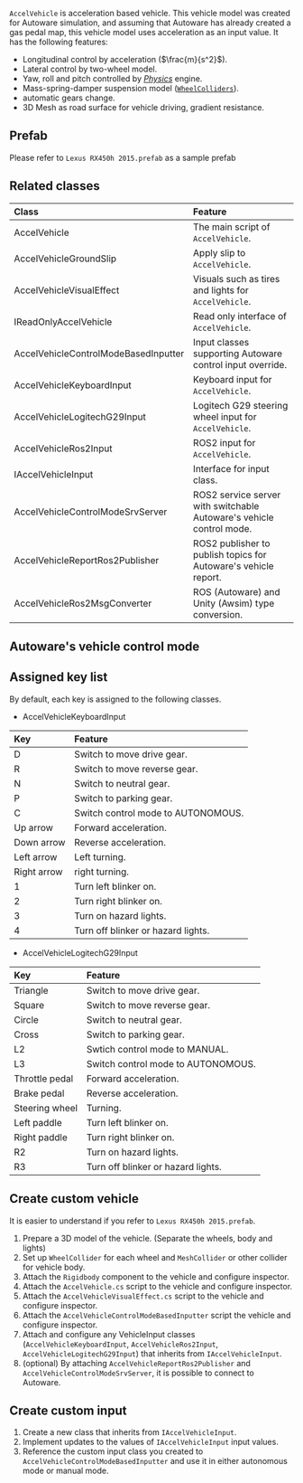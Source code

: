 `AccelVehicle` is acceleration based vehicle. This vehicle model was created for Autoware simulation, and assuming that Autoware has already created a gas pedal map, this vehicle model uses acceleration as an input value. It has the following features:

- Longitudinal control by acceleration ($\frac{m}{s^2}$).
- Lateral control by two-wheel model.
- Yaw, roll and pitch controlled by [*Physics*](https://docs.unity3d.com/Manual/PhysicsSection.html) engine.
- Mass-spring-damper suspension model ([`WheelColliders`](#wheels-colliders)).
- automatic gears change.
- 3D Mesh as road surface for vehicle driving, gradient resistance.

## Prefab

Please refer to `Lexus RX450h 2015.prefab` as a sample prefab

## Related classes

|Class|Feature|
|:--|:--|
|AccelVehicle|The main script of `AccelVehicle`.|
|AccelVehicleGroundSlip|Apply slip to `AccelVehicle`.|
|AccelVehicleVisualEffect|Visuals such as tires and lights for `AccelVehicle`.|
|IReadOnlyAccelVehicle|Read only interface of `AccelVehicle`.|
|AccelVehicleControlModeBasedInputter|Input classes supporting Autoware control input override.|
|AccelVehicleKeyboardInput|Keyboard input for `AccelVehicle`.|
|AccelVehicleLogitechG29Input|Logitech G29 steering wheel input for `AccelVehicle`.|
|AccelVehicleRos2Input|ROS2 input for `AccelVehicle`.|
|IAccelVehicleInput|Interface for input class.|
|AccelVehicleControlModeSrvServer|ROS2 service server with switchable Autoware's vehicle control mode.|
|AccelVehicleReportRos2Publisher|ROS2 publisher to publish topics for Autoware's vehicle report.|
|AccelVehicleRos2MsgConverter|ROS (Autoware) and Unity (Awsim) type conversion.|

## Autoware's vehicle control mode

## Assigned key list
By default, each key is assigned to the following classes.

- AccelVehicleKeyboardInput

|Key|Feature|
|:--|:--|
|D|Switch to move drive gear.|
|R|Switch to move reverse gear.|
|N|Switch to neutral gear.|
|P|Switch to parking gear.|
|C|Switch control mode to AUTONOMOUS.|
|Up arrow|Forward acceleration.|
|Down arrow|Reverse acceleration.|
|Left arrow|Left turning.|
|Right arrow|right turning.|
|1|Turn left blinker on.|
|2|Turn right blinker on.|
|3|Turn on hazard lights.|
|4|Turn off blinker or hazard lights.|

- AccelVehicleLogitechG29Input

|Key|Feature|
|:--|:--|
|Triangle|Switch to move drive gear.|
|Square|Switch to move reverse gear.|
|Circle|Switch to neutral gear.|
|Cross|Switch to parking gear.|
|L2|Swtich control mode to MANUAL.|
|L3|Switch control mode to AUTONOMOUS.|
|Throttle pedal|Forward acceleration.|
|Brake pedal|Reverse acceleration.|
|Steering wheel|Turning.|
|Left paddle|Turn left blinker on.|
|Right paddle|Turn right blinker on.|
|R2|Turn on hazard lights.|
|R3|Turn off blinker or hazard lights.|

## Create custom vehicle

It is easier to understand if you refer to `Lexus RX450h 2015.prefab`.

1. Prepare a 3D model of the vehicle. (Separate the wheels, body and lights)
1. Set up `WheelCollider` for each wheel and `MeshCollider` or other collider for vehicle body.
1. Attach the `Rigidbody` component to the vehicle and configure inspector.
1. Attach the `AccelVehicle.cs` script to the vehicle and configure inspector.
1. Attach the `AccelVehicleVisualEffect.cs` script to the vehicle and configure inspector.
1. Attach the `AccelVehicleControlModeBasedInputter` script the vehicle and configure inspector.
1. Attach and configure any VehicleInput classes (`AccelVehicleKeyboardInput`, `AccelVehicleRos2Input`, `AccelVehicleLogitechG29Input`) that inherits from `IAccelVehicleInput`.
1. (optional) By attaching `AccelVehicleReportRos2Publisher` and `AccelVehicleControlModeSrvServer`, it is possible to connect to Autoware.


## Create custom input

1. Create a new class that inherits from `IAccelVehicleInput`.
1. Implement updates to the values of `IAccelVehicleInput` input values.
1. Reference the custom input class you created to `AccelVehicleControlModeBasedInputter` and use it in either autonomous mode or manual mode.